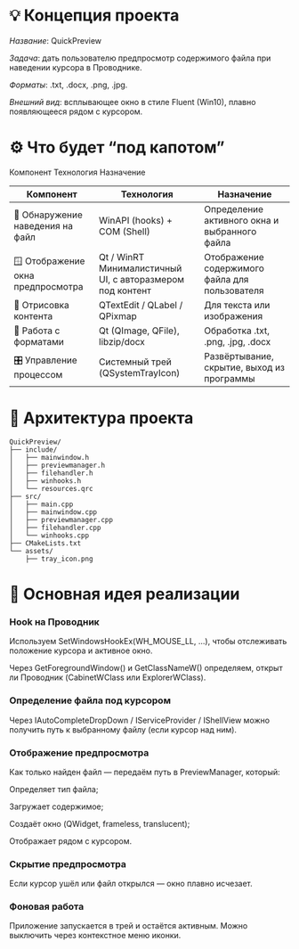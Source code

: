 # 💡 Концепция проекта

*Название*: QuickPreview

*Задача*: дать пользователю предпросмотр содержимого файла при наведении курсора в Проводнике.

*Форматы*: .txt, .docx, .png, .jpg.

*Внешний вид*: всплывающее окно в стиле Fluent (Win10), плавно появляющееся рядом с курсором.

# ⚙️ Что будет “под капотом”

Компонент	Технология	Назначение



| Компонент | Технология | Назначение |
| ----------- | ---------- | ---------- |
| 🧠 Обнаружение наведения на файл | WinAPI (hooks) + COM (Shell) | Определение активного окна и выбранного файла |
| 🪟 Отображение окна предпросмотра | Qt / WinRT	Минималистичный UI, с авторазмером под контент| Отображение содержимого файла для пользователя |
| 🧾 Отрисовка контента | QTextEdit / QLabel / QPixmap | Для текста или изображения |
| 🧰 Работа с форматами  | Qt (QImage, QFile), libzip/docx | Обработка .txt, .png, .jpg, .docx |
| 🎛 Управление процессом | Системный трей (QSystemTrayIcon) | Развёртывание, скрытие, выход из программы |





# 🧩 Архитектура проекта

```
QuickPreview/
├── include/
│   ├── mainwindow.h
│   ├── previewmanager.h
│   ├── filehandler.h
│   ├── winhooks.h
│   └── resources.qrc
├── src/
│   ├── main.cpp
│   ├── mainwindow.cpp
│   ├── previewmanager.cpp
│   ├── filehandler.cpp
│   └── winhooks.cpp
├── CMakeLists.txt
└── assets/
    ├── tray_icon.png
```
# 🧱 Основная идея реализации

### Hook на Проводник

Используем SetWindowsHookEx(WH_MOUSE_LL, ...), чтобы отслеживать положение курсора и активное окно.

Через GetForegroundWindow() и GetClassNameW() определяем, открыт ли Проводник (CabinetWClass или ExplorerWClass).

### Определение файла под курсором

Через IAutoCompleteDropDown / IServiceProvider / IShellView можно получить путь к выбранному файлу (если курсор над ним).

### Отображение предпросмотра

Как только найден файл — передаём путь в PreviewManager, который:

Определяет тип файла;

Загружает содержимое;

Создаёт окно (QWidget, frameless, translucent);

Отображает рядом с курсором.

### Скрытие предпросмотра

Если курсор ушёл или файл открылся — окно плавно исчезает.

### Фоновая работа

Приложение запускается в трей и остаётся активным. Можно выключить через контекстное меню иконки.
